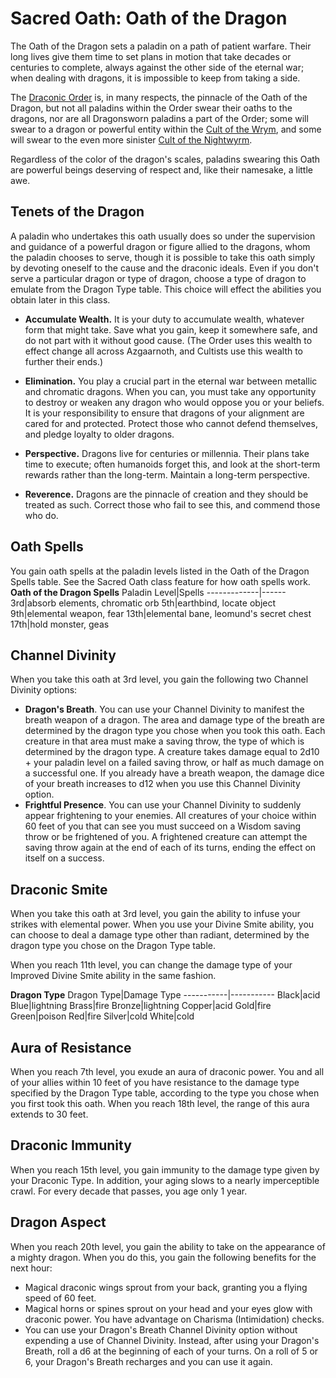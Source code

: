 # Sacred Oath: Oath of the Dragon
The Oath of the Dragon sets a paladin on a path of patient warfare. Their long lives give them time to set plans in motion that take decades or centuries to complete, always against the other side of the eternal war; when dealing with dragons, it is impossible to keep from taking a side.

The [Draconic Order](Organizations/DraconicOrder/DraconicOrder.md) is, in many respects, the pinnacle of the Oath of the Dragon, but not all paladins within the Order swear their oaths to the dragons, nor are all Dragonsworn paladins a part of the Order; some will swear to a dragon or powerful entity within the [Cult of the Wrym](../../Organizations/CultOfTheWyrm.md), and some will swear to the even more sinister [Cult of the Nightwyrm](../../Organizations/CultOfTheWyrm.md#the-cult-of-the-nightwyrm).

Regardless of the color of the dragon's scales, paladins swearing this Oath are powerful beings deserving of respect and, like their namesake, a little awe.

## Tenets of the Dragon
A paladin who undertakes this oath usually does so under the supervision and guidance of a powerful dragon or figure allied to the dragons, whom the paladin chooses to serve, though it is possible to take this oath simply by devoting oneself to the cause and the draconic ideals. Even if you don't serve a particular dragon or type of dragon, choose a type of dragon to emulate from the Dragon Type table. This choice will effect the abilities you obtain later in this class.

* **Accumulate Wealth.** It is your duty to accumulate wealth, whatever form that might take. Save what you gain, keep it somewhere safe, and do not part with it without good cause. (The Order uses this wealth to effect change all across Azgaarnoth, and Cultists use this wealth to further their ends.)

* **Elimination.** You play a crucial part in the eternal war between metallic and chromatic dragons. When you can, you must take any opportunity to destroy or weaken any dragon who would oppose you or your beliefs. It is your responsibility to ensure that dragons of your alignment are cared for and protected. Protect those who cannot defend themselves, and pledge loyalty to older dragons.

* **Perspective.** Dragons live for centuries or millennia. Their plans take time to execute; often humanoids forget this, and look at the short-term rewards rather than the long-term. Maintain a long-term perspective.

* **Reverence.** Dragons are the pinnacle of creation and they should be treated as such. Correct those who fail to see this, and commend those who do.

## Oath Spells
You gain oath spells at the paladin levels listed in the Oath of the Dragon Spells table. See the Sacred Oath class feature for how oath spells work.
**Oath of the Dragon Spells**
Paladin Level|Spells
-------------|------
3rd|absorb elements, chromatic orb
5th|earthbind, locate object
9th|elemental weapon, fear
13th|elemental bane, leomund's secret chest
17th|hold monster, geas

## Channel Divinity
When you take this oath at 3rd level, you gain the following two Channel Divinity options:
* **Dragon's Breath**. You can use your Channel Divinity to manifest the breath weapon of a dragon. The area and damage type of the breath are determined by the dragon type you chose when you took this oath. Each creature in that area must make a saving throw, the type of which is determined by the dragon type. A creature takes damage equal to 2d10 + your paladin level on a failed saving throw, or half as much damage on a successful one. If you already have a breath weapon, the damage dice of your breath increases to d12 when you use this Channel Divinity option.
* **Frightful Presence**. You can use your Channel Divinity to suddenly appear frightening to your enemies. All creatures of your choice within 60 feet of you that can see you must succeed on a Wisdom saving throw or be frightened of you. A frightened creature can attempt the saving throw again at the end of each of its turns, ending the effect on itself on a success.

## Draconic Smite
When you take this oath at 3rd level, you gain the ability to infuse your strikes with elemental power. When you use your Divine Smite ability, you can choose to deal a damage type other than radiant, determined by the dragon type you chose on the Dragon Type table.

When you reach 11th level, you can change the damage type of your Improved Divine Smite ability in the same fashion.

**Dragon Type**
Dragon Type|Damage Type
-----------|-----------
Black|acid
Blue|lightning
Brass|fire
Bronze|lightning
Copper|acid
Gold|fire
Green|poison
Red|fire
Silver|cold
White|cold

## Aura of Resistance
When you reach 7th level, you exude an aura of draconic power. You and all of your allies within 10 feet of you have resistance to the damage type specified by the Dragon Type table, according to the type you chose when you first took this oath. When you reach 18th level, the range of this aura extends to 30 feet.

## Draconic Immunity
When you reach 15th level, you gain immunity to the damage type given by your Draconic Type. In addition, your aging slows to a nearly imperceptible crawl. For every decade that passes, you age only 1 year.

## Dragon Aspect
When you reach 20th level, you gain the ability to take on the appearance of a mighty dragon. When you do this, you gain the following benefits for the next hour:
* Magical draconic wings sprout from your back, granting you a flying speed of 60 feet.
* Magical horns or spines sprout on your head and your eyes glow with draconic power. You have advantage on Charisma (Intimidation) checks.
* You can use your Dragon's Breath Channel Divinity option without expending a use of Channel Divinity. Instead, after using your Dragon's Breath, roll a d6 at the beginning of each of your turns. On a roll of 5 or 6, your Dragon's Breath recharges and you can use it again.